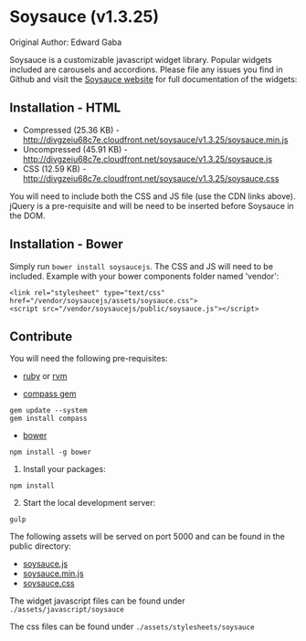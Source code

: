 # Soysauce (v1.3.25)
Original Author: Edward Gaba

Soysauce is a customizable javascript widget library. Popular widgets included are carousels and accordions. Please file any issues you find in Github and visit the [Soysauce website](http://www.soysaucejs.com/) for full documentation of the widgets:

## Installation - HTML
* Compressed (25.36 KB) - http://divgzeiu68c7e.cloudfront.net/soysauce/v1.3.25/soysauce.min.js
* Uncompressed (45.91 KB) - http://divgzeiu68c7e.cloudfront.net/soysauce/v1.3.25/soysauce.js
* CSS (12.59 KB) - http://divgzeiu68c7e.cloudfront.net/soysauce/v1.3.25/soysauce.css

You will need to include both the CSS and JS file (use the CDN links above). jQuery is a pre-requisite and will be need to be inserted before Soysauce in the DOM.

## Installation - Bower
Simply run `bower install soysaucejs`. The CSS and JS will need to be included. Example with your bower components folder named 'vendor':
```
<link rel="stylesheet" type="text/css" href="/vendor/soysaucejs/assets/soysauce.css">
<script src="/vendor/soysaucejs/public/soysauce.js"></script>
```

## Contribute
You will need the following pre-requisites:

* [ruby](https://www.ruby-lang.org/en/downloads/) or [rvm](https://rvm.io/rvm/install)

* [compass gem](http://compass-style.org/install/)
```
gem update --system
gem install compass
```

* [bower](http://bower.io/)
```
npm install -g bower
```

1) Install your packages:
```
npm install
```

2) Start the local development server:
```
gulp
```

The following assets will be served on port 5000 and can be found in the public directory:
* [soysauce.js](http://localhost:5000/public/soysauce.js)
* [soysauce.min.js](http://localhost:5000/public/soysauce.min.js)
* [soysauce.css](http://localhost:5000/public/soysauce.css)

The widget javascript files can be found under `./assets/javascript/soysauce`

The css files can be found under `./assets/stylesheets/soysauce`

